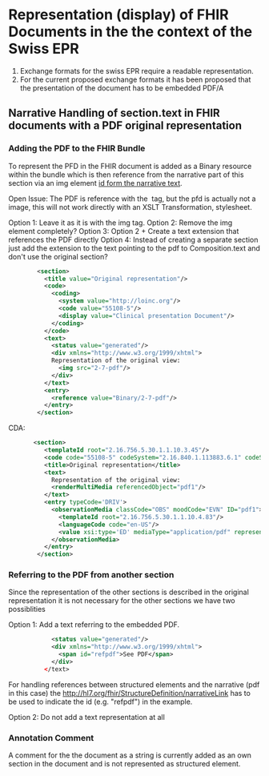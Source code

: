 # Representation (display) of FHIR Documents in the the context of the Swiss EPR

1. Exchange formats for the swiss EPR require a readable representation.
2. For the current proposed exchange formats it has been proposed that the presentation of the document has to be embedded PDF/A 

## Narrative Handling of section.text in FHIR documents with a PDF original representation

### Adding the PDF to the FHIR Bundle

To represent the PFD in the FHIR document is added as a Binary resource within the bundle which is then reference from the narrative part of this section via an img element [id form the narrative text](http://hl7.org/fhir/narrative.html#id). 

Open Issue: The PDF is reference with the <img> tag, but the pfd is actually not a image, this will not work directly with an XSLT Transformation, stylesheet. 

Option 1: Leave it as it is with the img tag.
Option 2: Remove the img element completely?
Option 3: Option 2 + Create a text extension that references the PDF directly
Option 4: Instead of creating a separate section just add the extension to the text pointing to the pdf to Composition.text and don't use the original section? 

```xml
        <section>
          <title value="Original representation"/>
          <code>
            <coding>
              <system value="http://loinc.org"/>
              <code value="55108-5"/>
              <display value="Clinical presentation Document"/>
            </coding>
          </code>
          <text>
            <status value="generated"/>
            <div xmlns="http://www.w3.org/1999/xhtml">
            Representation of the original view:
              <img src="2-7-pdf"/>
            </div>
          </text>
          <entry>
            <reference value="Binary/2-7-pdf"/>
          </entry>
        </section>
```

CDA:
```xml
       <section>
          <templateId root="2.16.756.5.30.1.1.10.3.45"/>
          <code code="55108-5" codeSystem="2.16.840.1.113883.6.1" codeSystemName="LOINC" displayName="Clinical presentation Document"/>
          <title>Original representation</title>
          <text>
            Representation of the original view:
            <renderMultiMedia referencedObject="pdf1"/>
          </text>
          <entry typeCode='DRIV'>
            <observationMedia classCode="OBS" moodCode="EVN" ID="pdf1">
              <templateId root="2.16.756.5.30.1.1.10.4.83"/>
              <languageCode code="en-US"/>
              <value xsi:type='ED' mediaType="application/pdf" representation="B64">c25pcA==</value>
            </observationMedia>
          </entry>
        </section>
```

### Referring to the PDF from another section

Since the representation of the other sections is described in the original representation it is not necessary for the other sections we have two possiblities

Option 1: Add a text referring to the embedded PDF.

```xml
            <status value="generated"/>
            <div xmlns="http://www.w3.org/1999/xhtml">
              <span id="refpdf">See PDF</span>
            </div>
          </text>
```

For handling references between structured elements and the narrative (pdf in this case) the http://hl7.org/fhir/StructureDefinition/narrativeLink
has to be used to indicate the id (e.g. "refpdf") in the example.

Option 2: Do not add a text representation at all

### Annotation Comment
A comment for the the document as a string is currently added as an own section in the document and is not represented as structured element.






